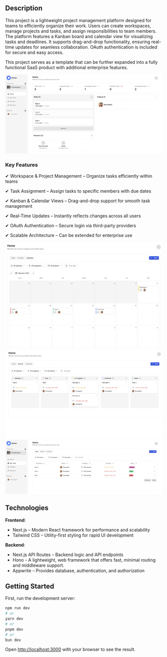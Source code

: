 ## Description

This project is a lightweight project management platform designed for teams to efficiently organize their work. Users can create workspaces, manage projects and tasks, and assign responsibilities to team members. The platform features a Kanban board and calendar view for visualizing tasks and deadlines. It supports drag-and-drop functionality, ensuring real-time updates for seamless collaboration. OAuth authentication is included for secure and easy access.

This project serves as a template that can be further expanded into a fully functional SaaS product with additional enterprise features.

![Dashboard View](./public/images/dashboard.png)

### Key Features
✔ Workspace & Project Management – Organize tasks efficiently within teams

✔ Task Assignment – Assign tasks to specific members with due dates

✔ Kanban & Calendar Views – Drag-and-drop support for smooth task management

✔ Real-Time Updates – Instantly reflects changes across all users

✔ OAuth Authentication – Secure login via third-party providers

✔ Scalable Architecture – Can be extended for enterprise use

![Calendar View](./public/images/calendar.png)
![Kanban View](./public/images/kanban.png)
![Task View](./public/images/task.png)

## Technologies

**Frontend**:

- Next.js – Modern React framework for performance and scalability
- Tailwind CSS – Utility-first styling for rapid UI development

**Backend**:

- Next.js API Routes – Backend logic and API endpoints
- Hono - A lightweight, web framework that offers fast, minimal routing and middleware support.
- Appwrite – Provides database, authentication, and authorization

## Getting Started

First, run the development server:

```bash
npm run dev
# or
yarn dev
# or
pnpm dev
# or
bun dev
```

Open [http://localhost:3000](http://localhost:3000) with your browser to see the result.





